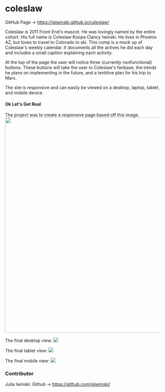 # coleslaw

GitHub Page -> https://jgiwinski.github.io/coleslaw/

Coleslaw is 2011 Front-End's mascot. He was lovingly named by the entire cohort. His full name is Coleslaw Koopa Clancy Iwinski. He lives in Phoenix AZ, but loves to travel to Colorado to ski. This comp is a mock up of Coleslaw's weekly calendar. It documents all the actives he did each day and includes a small caption explaining each activity. 

At the top of the page the user will notice three (currently nonfunctional) buttons. These buttons will take the user to Coleslaw's fanbase, the trends he plans on implementing in the future, and a tentitive plan for his trip to Mars. 

The site is responsive and can easily be viewed on a desktop, laptop, tablet, and mobile device. 

#### Ok Let's Get Real
The project was to create a responsive page based off this image. 
<img src="https://frontend.turing.io/assets/images/static-comp-challenge-2.jpg" height="700px">

The final desktop view: 
<img src="https://github.com/jgiwinski/coleslaw/main/desktop">

The final tablet view: 
<img src="https://github.com/jgiwinski/coleslaw/main/tablet">

The final mobile view: 
<img src="https://github.com/jgiwinski/coleslaw/main/mobile">

### Contributor 

Julia Iwinski: Github -> https://github.com/jgiwinski/
